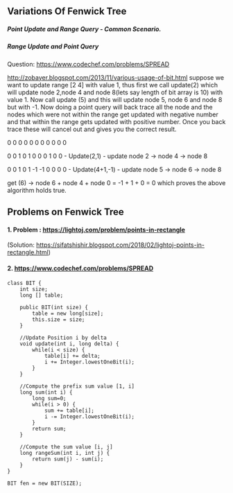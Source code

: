 ## Variations Of Fenwick Tree

#####  Point Update and Range Query - Common Scenario.
#####  Range Update and Point Query 


Question: https://www.codechef.com/problems/SPREAD

http://zobayer.blogspot.com/2013/11/various-usage-of-bit.html
suppose we want to update range [2 4] with value 1, thus first we call update(2) which will update node 2,node 4 and node 8(lets say length of bit array is 10) with value 1. Now call update (5) and this will update node 5, node 6 and node 8 but with -1. Now doing a point query will back trace all the node and the nodes which were not within the range get updated with negative number and that within the range gets updated with positive number. Once you back trace these will cancel out and gives you the correct result.

0 0 0 0 0 0 0 0 0 0 0

0 0 1 0 1 0 0 0 1 0 0 - Update(2,1) - update node 2 -> node 4 -> node 8

0 0 1 0 1 -1 -1 0 0 0 0 - Update(4+1,-1) - update node 5 -> node 6 -> node 8

get (6) -> node 6 + node 4 + node 0 = -1 + 1 + 0 = 0 which proves the above algorithm holds true.





## Problems on Fenwick Tree


#### 1. Problem  : https://lightoj.com/problem/points-in-rectangle
(Solution: https://sifatshishir.blogspot.com/2018/02/lightoj-points-in-rectangle.html)

#### 2. https://www.codechef.com/problems/SPREAD



```
class BIT {
	int size;
	long [] table;
	
	public BIT(int size) {
		table = new long[size];
		this.size = size;
	}
	
	//Update Position i by delta
	void update(int i, long delta) {
		while(i < size) {
			table[i] += delta;
			i += Integer.lowestOneBit(i);
		}
	}
	
	//Compute the prefix sum value [1, i]
	long sum(int i) {
		long sum=0;
		while(i > 0) {
			sum += table[i];
			i -= Integer.lowestOneBit(i);
		}
		return sum;
	}
	
	//Compute the sum value [i, j]
	long rangeSum(int i, int j) {
		return sum(j) - sum(i);
	}
}

BIT fen = new BIT(SIZE);

```
